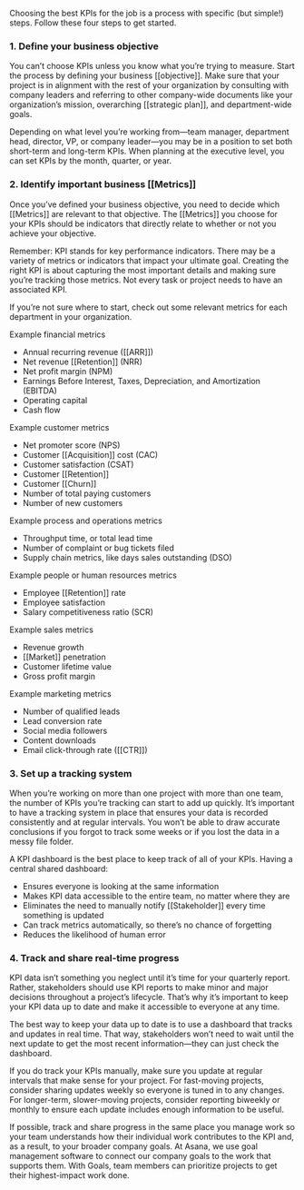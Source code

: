 Choosing the best KPIs for the job is a process with specific (but simple!) steps. Follow these four steps to get started.

### 1. Define your business objective

You can’t choose KPIs unless you know what you’re trying to measure. Start the process by defining your business [[objective]]. Make sure that your project is in alignment with the rest of your organization by consulting with company leaders and referring to other company-wide documents like your organization’s mission, overarching [[strategic plan]], and department-wide goals.

Depending on what level you’re working from—team manager, department head, director, VP, or company leader—you may be in a position to set both short-term and long-term KPIs. When planning at the executive level, you can set KPIs by the month, quarter, or year.

### 2. Identify important business [[Metrics]]

Once you’ve defined your business objective, you need to decide which [[Metrics]] are relevant to that objective. The [[Metrics]] you choose for your KPIs should be indicators that directly relate to whether or not you achieve your objective.

Remember: KPI stands for key performance indicators. There may be a variety of metrics or indicators that impact your ultimate goal. Creating the right KPI is about capturing the most important details and making sure you’re tracking those metrics. Not every task or project needs to have an associated KPI. 

If you’re not sure where to start, check out some relevant metrics for each department in your organization.

Example financial metrics

- Annual recurring revenue ([[ARR]])
- Net revenue [[Retention]] (NRR)
- Net profit margin (NPM)
- Earnings Before Interest, Taxes, Depreciation, and Amortization (EBITDA)
- Operating capital
- Cash flow

Example customer metrics

- Net promoter score (NPS)
- Customer [[Acquisition]] cost (CAC)
- Customer satisfaction (CSAT)
- Customer [[Retention]]
- Customer [[Churn]]    
- Number of total paying customers
- Number of new customers    

Example process and operations metrics

- Throughput time, or total lead time
- Number of complaint or bug tickets filed
- Supply chain metrics, like days sales outstanding (DSO)

Example people or human resources metrics

- Employee [[Retention]] rate
- Employee satisfaction
- Salary competitiveness ratio (SCR)

Example sales metrics

- Revenue growth
- [[Market]] penetration
- Customer lifetime value
- Gross profit margin

Example marketing metrics

- Number of qualified leads
- Lead conversion rate
- Social media followers 
- Content downloads
- Email click-through rate ([[CTR]])

### 3. Set up a tracking system

When you’re working on more than one project with more than one team, the number of KPIs you’re tracking can start to add up quickly. It’s important to have a tracking system in place that ensures your data is recorded consistently and at regular intervals. You won’t be able to draw accurate conclusions if you forgot to track some weeks or if you lost the data in a messy file folder.

A KPI dashboard is the best place to keep track of all of your KPIs. Having a central shared dashboard:

- Ensures everyone is looking at the same information
- Makes KPI data accessible to the entire team, no matter where they are
- Eliminates the need to manually notify [[Stakeholder]] every time something is updated
- Can track metrics automatically, so there’s no chance of forgetting
- Reduces the likelihood of human error

### 4. Track and share real-time progress

KPI data isn’t something you neglect until it’s time for your quarterly report. Rather, stakeholders should use KPI reports to make minor and major decisions throughout a project’s lifecycle. That’s why it’s important to keep your KPI data up to date and make it accessible to everyone at any time.

The best way to keep your data up to date is to use a dashboard that tracks and updates in real time. That way, stakeholders won’t need to wait until the next update to get the most recent information—they can just check the dashboard.

If you do track your KPIs manually, make sure you update at regular intervals that make sense for your project. For fast-moving projects, consider sharing updates weekly so everyone is tuned in to any changes. For longer-term, slower-moving projects, consider reporting biweekly or monthly to ensure each update includes enough information to be useful.

If possible, track and share progress in the same place you manage work so your team understands how their individual work contributes to the KPI and, as a result, to your broader company goals. At Asana, we use goal management software to connect our company goals to the work that supports them. With Goals, team members can prioritize projects to get their highest-impact work done.